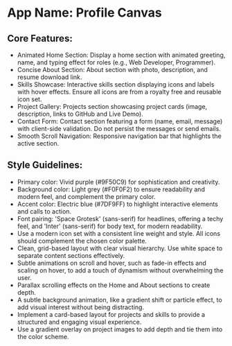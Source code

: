 # **App Name**: Profile Canvas

## Core Features:

- Animated Home Section: Display a home section with animated greeting, name, and typing effect for roles (e.g., Web Developer, Programmer).
- Concise About Section: About section with photo, description, and resume download link.
- Skills Showcase: Interactive skills section displaying icons and labels with hover effects. Ensure all icons are from a royalty free and reusable icon set.
- Project Gallery: Projects section showcasing project cards (image, description, links to GitHub and Live Demo).
- Contact Form: Contact section featuring a form (name, email, message) with client-side validation. Do not persist the messages or send emails.
- Smooth Scroll Navigation: Responsive navigation bar that highlights the active section.

## Style Guidelines:

- Primary color: Vivid purple (#9F50C9) for sophistication and creativity.
- Background color: Light grey (#F0F0F2) to ensure readability and modern feel, and complement the primary color.
- Accent color: Electric blue (#7DF9FF) to highlight interactive elements and calls to action.
- Font pairing: 'Space Grotesk' (sans-serif) for headlines, offering a techy feel, and 'Inter' (sans-serif) for body text, for modern readability.
- Use a modern icon set with a consistent line weight and style. All icons should complement the chosen color palette.
- Clean, grid-based layout with clear visual hierarchy. Use white space to separate content sections effectively.
- Subtle animations on scroll and hover, such as fade-in effects and scaling on hover, to add a touch of dynamism without overwhelming the user.
- Parallax scrolling effects on the Home and About sections to create depth.
- A subtle background animation, like a gradient shift or particle effect, to add visual interest without being distracting.
- Implement a card-based layout for projects and skills to provide a structured and engaging visual experience.
- Use a gradient overlay on project images to add depth and tie them into the color scheme.